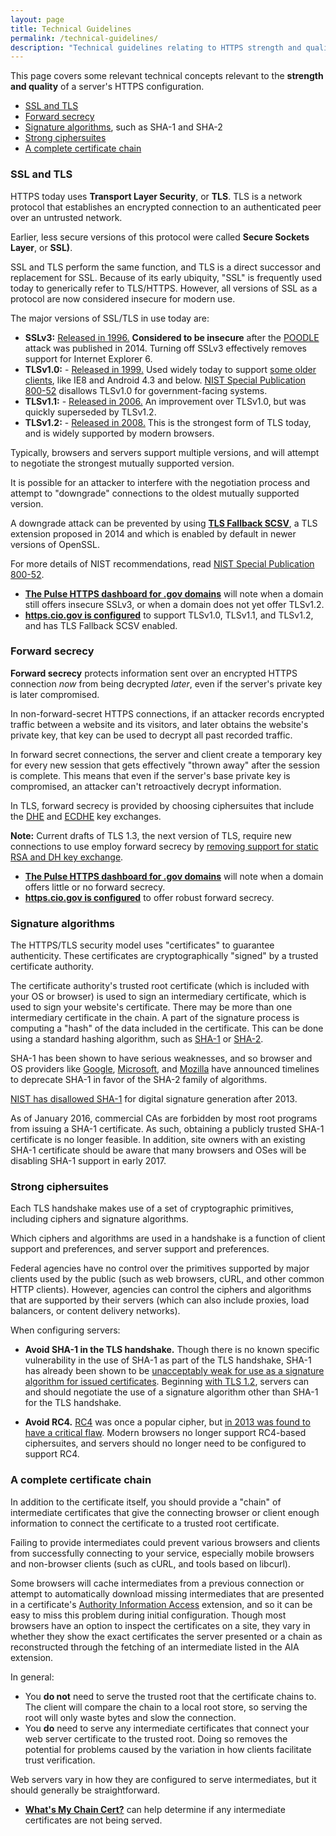 ```yaml
---
layout: page
title: Technical Guidelines
permalink: /technical-guidelines/
description: "Technical guidelines relating to HTTPS strength and quality."
---
```


This page covers some relevant technical concepts relevant to the **strength and quality** of a server's HTTPS configuration.

* [SSL and TLS](#ssl-and-tls)
* [Forward secrecy](#forward-secrecy)
* [Signature algorithms](#signature-algorithms), such as SHA-1 and SHA-2
* [Strong ciphersuites](#strong-ciphersuites)
* [A complete certificate chain](#a-complete-certificate-chain)

### SSL and TLS

HTTPS today uses **Transport Layer Security**, or **TLS**. TLS is a network protocol that establishes an encrypted connection to an authenticated peer over an untrusted network.

Earlier, less secure versions of this protocol were called **Secure Sockets Layer**, or **SSL)**.

SSL and TLS perform the same function, and TLS is a direct successor and replacement for SSL. Because of its early ubiquity, "SSL" is frequently used today to generically refer to TLS/HTTPS. However, all versions of SSL as a protocol are now considered insecure for modern use.

The major versions of SSL/TLS in use today are:

* **SSLv3:** [Released in 1996.](https://tools.ietf.org/html/rfc6101) **Considered to be insecure** after the [POODLE](https://www.openssl.org/~bodo/ssl-poodle.pdf) attack was published in 2014. Turning off SSLv3 effectively removes support for Internet Explorer 6.
* **TLSv1.0:** - [Released in 1999.](https://tools.ietf.org/html/rfc2246) Used widely today to support [some older clients](https://www.ssllabs.com/ssltest/clients.html), like IE8 and Android 4.3 and below. [NIST Special Publication 800-52](http://nvlpubs.nist.gov/nistpubs/SpecialPublications/NIST.SP.800-52r1.pdf) disallows TLSv1.0 for government-facing systems.
* **TLSv1.1:** - [Released in 2006.](https://tools.ietf.org/html/rfc4346) An improvement over TLSv1.0, but was quickly superseded by TLSv1.2.
* **TLSv1.2:** - [Released in 2008.](https://tools.ietf.org/html/rfc5246) This is the strongest form of TLS today, and is widely supported by modern browsers.

Typically, browsers and servers support multiple versions, and will attempt to negotiate the strongest mutually supported version.

It is possible for an attacker to interfere with the negotiation process and attempt to "downgrade" connections to the oldest mutually supported version.

A downgrade attack can be prevented by using **[TLS Fallback SCSV](https://tools.ietf.org/html/rfc7507)**, a TLS extension proposed in 2014 and which is enabled by default in newer versions of OpenSSL.

For more details of NIST recommendations, read [NIST Special Publication 800-52](http://nvlpubs.nist.gov/nistpubs/SpecialPublications/NIST.SP.800-52r1.pdf).

* **[The Pulse HTTPS dashboard for .gov domains](https://pulse.cio.gov/https/domains/)** will note when a domain still offers insecure SSLv3, or when a domain does not yet offer TLSv1.2.
* **[https.cio.gov is configured](https://www.ssllabs.com/ssltest/analyze.html?d=https.cio.gov)** to support TLSv1.0, TLSv1.1, and TLSv1.2, and has TLS Fallback SCSV enabled.

### Forward secrecy

**Forward secrecy** protects information sent over an encrypted HTTPS connection _now_ from being decrypted _later_, even if the server's private key is later compromised.

In non-forward-secret HTTPS connections, if an attacker records encrypted traffic between a website and its visitors, and later obtains the website's private key, that key can be used to decrypt all past recorded traffic.

In forward secret connections, the server and client create a temporary key for every new session that gets effectively "thrown away" after the session is complete. This means that even if the server's base private key is compromised, an attacker can't retroactively decrypt information.

In TLS, forward secrecy is provided by choosing ciphersuites that include the [DHE](https://en.wikipedia.org/wiki/Diffie–Hellman_key_exchange) and [ECDHE](https://en.wikipedia.org/wiki/Elliptic_curve_Diffie%E2%80%93Hellman) key exchanges.

**Note:** Current drafts of TLS 1.3, the next version of TLS, require new connections to use employ forward secrecy by [removing support for static RSA and DH key exchange](https://tools.ietf.org/html/draft-ietf-tls-tls13-02#section-1.2).

* **[The Pulse HTTPS dashboard for .gov domains](https://pulse.cio.gov/https/domains/)** will note when a domain offers little or no forward secrecy.
* **[https.cio.gov is configured](https://www.ssllabs.com/ssltest/analyze.html?d=https.cio.gov)** to offer robust forward secrecy.

### Signature algorithms

The HTTPS/TLS security model uses "certificates" to guarantee authenticity. These certificates are cryptographically "signed" by a trusted certificate authority.

The certificate authority's trusted root certificate (which is included with your OS or browser) is used to sign an intermediary certificate, which is used to sign your website's certificate. There may be more than one intermediary certificate in the chain. A part of the signature process is computing a "hash" of the data included in the certificate. This can be done using a standard hashing algorithm, such as [SHA-1](https://en.wikipedia.org/wiki/SHA-1) or [SHA-2](https://en.wikipedia.org/wiki/SHA-2).

SHA-1 has been shown to have serious weaknesses, and so browser and OS providers like [Google](https://security.googleblog.com/2014/09/gradually-sunsetting-sha-1.html), [Microsoft](http://social.technet.microsoft.com/wiki/contents/articles/32288.windows-enforcement-of-authenticode-code-signing-and-timestamping.aspx), and [Mozilla](https://blog.mozilla.org/security/2014/09/23/phasing-out-certificates-with-sha-1-based-signature-algorithms/) have announced timelines to deprecate SHA-1 in favor of the SHA-2 family of algorithms.

[NIST has disallowed SHA-1](http://nvlpubs.nist.gov/nistpubs/SpecialPublications/NIST.SP.800-52r1.pdf) for digital signature generation after 2013.

As of January 2016, commercial CAs are forbidden by most root programs from issuing a SHA-1 certificate. As such, obtaining a publicly trusted SHA-1 certificate is no longer feasible. In addition, site owners with an existing SHA-1 certificate should be aware that many browsers and OSes will be disabling SHA-1 support in early 2017.

### Strong ciphersuites

Each TLS handshake makes use of a set of cryptographic primitives, including ciphers and signature algorithms.

Which ciphers and algorithms are used in a handshake is a function of client support and preferences, and server support and preferences.

Federal agencies have no control over the primitives supported by major clients used by the public (such as web browsers, cURL, and other common HTTP clients). However, agencies can control the ciphers and algorithms that are supported by their servers (which can also include proxies, load balancers, or content delivery networks).

When configuring servers:

* **Avoid SHA-1 in the TLS handshake.** Though there is no known specific vulnerability in the use of SHA-1 as part of the TLS handshake, SHA-1 has already been shown to be [unacceptably weak for use as a signature algorithm for issued certificates](#signature-algorithms). Beginning [with TLS 1.2](https://tools.ietf.org/html/rfc5246#section-7.4.1.4.1), servers can and should negotiate the use of a signature algorithm other than SHA-1 for the TLS handshake.

* **Avoid RC4.** [RC4](https://en.wikipedia.org/wiki/RC4) was once a popular cipher, but [in 2013 was found to have a critical flaw](http://www.isg.rhul.ac.uk/tls/). Modern browsers no longer support RC4-based ciphersuites, and servers should no longer need to be configured to support RC4.

### A complete certificate chain

In addition to the certificate itself, you should provide a "chain" of intermediate certificates that give the connecting browser or client enough information to connect the certificate to a trusted root certificate.

Failing to provide intermediates could prevent various browsers and clients from successfully connecting to your service, especially mobile browsers and non-browser clients (such as cURL, and tools based on libcurl).

Some browsers will cache intermediates from a previous connection or attempt to automatically download missing intermediates that are presented in a certificate's [Authority Information Access](https://tools.ietf.org/html/rfc5280#section-4.2.2.1) extension, and so it can be easy to miss this problem during initial configuration. Though most browsers have an option to inspect the certificates on a site, they vary in whether they show the exact certificates the server presented or a chain as reconstructed through the fetching of an intermediate listed in the AIA extension.

In general:

* You **do not** need to serve the trusted root that the certificate chains to. The client will compare the chain to a local root store, so serving the root will only waste bytes and slow the connection.
* You **do** need to serve any intermediate certificates that connect your web server certificate to the trusted root. Doing so removes the potential for problems caused by the variation in how clients facilitate trust verification.

Web servers vary in how they are configured to serve intermediates, but it should generally be straightforward.

* **[What's My Chain Cert?](https://whatsmychaincert.com/)** can help determine if any intermediate certificates are not being served.
